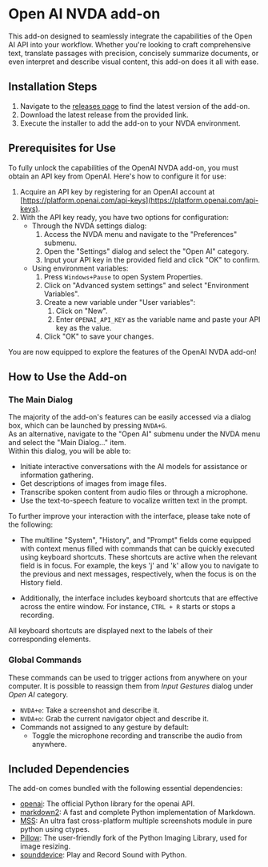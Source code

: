 # Open AI NVDA add-on

This add-on designed to seamlessly integrate the capabilities of the Open AI API into your workflow. Whether you're looking to craft comprehensive text, translate passages with precision, concisely summarize documents, or even interpret and describe visual content, this add-on does it all with ease.

## Installation Steps

1. Navigate to the [releases page](https://github.com/aaclause/nvda-OpenAI/releases) to find the latest version of the add-on.
2. Download the latest release from the provided link.
3. Execute the installer to add the add-on to your NVDA environment.

## Prerequisites for Use

To fully unlock the capabilities of the OpenAI NVDA add-on, you must obtain an API key from OpenAI. Here's how to configure it for use:

1. Acquire an API key by registering for an OpenAI account at [https://platform.openai.com/api-keys](https://platform.openai.com/api-keys).
2. With the API key ready, you have two options for configuration:
	- Through the NVDA settings dialog:
		1. Access the NVDA menu and navigate to the "Preferences" submenu.
		2. Open the "Settings" dialog and select the "Open AI" category.
		3. Input your API key in the provided field and click "OK" to confirm.
	- Using environment variables:
		1. Press `Windows+Pause` to open System Properties.
		2. Click on "Advanced system settings" and select "Environment Variables".
		3. Create a new variable under "User variables":
			1. Click on "New".
			2. Enter `OPENAI_API_KEY` as the variable name and paste your API key as the value.
		4. Click "OK" to save your changes.

You are now equipped to explore the features of the OpenAI NVDA add-on!

## How to Use the Add-on

### The Main Dialog

The majority of the add-on's features can be easily accessed via a dialog box, which can be launched by pressing `NVDA+G`.  
As an alternative, navigate to the "Open AI" submenu under the NVDA menu and select the "Main Dialog…" item.  
Within this dialog, you will be able to:

- Initiate interactive conversations with the AI models for assistance or information gathering.
- Get descriptions of images from image files.
- Transcribe spoken content from audio files or through a microphone.
- Use the text-to-speech feature to vocalize written text in the prompt.

To further improve your interaction with the interface, please take note of the following:

- The multiline "System", "History", and "Prompt" fields come equipped with context menus filled with commands that can be quickly executed using keyboard shortcuts.
  These shortcuts are active when the relevant field is in focus.
  For example, the keys 'j' and 'k' allow you to navigate to the previous and next messages, respectively, when the focus is on the History field.

- Additionally, the interface includes keyboard shortcuts that are effective across the entire window. For instance, `CTRL + R` starts or stops a recording.

All keyboard shortcuts are displayed next to the labels of their corresponding elements.

### Global Commands

These commands can be used to trigger actions from anywhere on your computer. It is possible to reassign them from *Input Gestures* dialog under *Open AI* category.

- `NVDA+e`: Take a screenshot and describe it.
- `NVDA+o`: Grab the current navigator object and describe it.
- Commands not assigned to any gesture by default:
	- Toggle the microphone recording and transcribe the audio from anywhere.

## Included Dependencies

The add-on comes bundled with the following essential dependencies:

- [openai](https://pypi.org/project/openai/): The official Python library for the openai API.
- [markdown2](https://pypi.org/project/markdown2/): A fast and complete Python implementation of Markdown.
- [MSS](https://pypi.org/project/mss/): An ultra fast cross-platform multiple screenshots module in pure python using ctypes.
- [Pillow](https://pypi.org/project/Pillow/): The user-friendly fork of the Python Imaging Library, used for image resizing.
- [sounddevice](https://pypi.org/project/sounddevice/): Play and Record Sound with Python.
